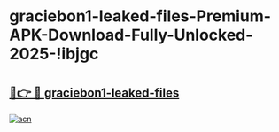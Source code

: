 # graciebon1-leaked-files-Premium-APK-Download-Fully-Unlocked-2025-!ibjgc

# <h2><a href="https://g5utdd.esa.edu.pl?title=graciebon1-leaked-files&ref=ibjgc">🔗👉 🔴 graciebon1-leaked-files</a></h2>

[![acn](https://github.com/user-attachments/assets/0f9c940e-d8b0-45ae-aac7-cd30a18b3e1c)](https://g5utdd.esa.edu.pl?title=graciebon1-leaked-files&ref=ibjgc)

